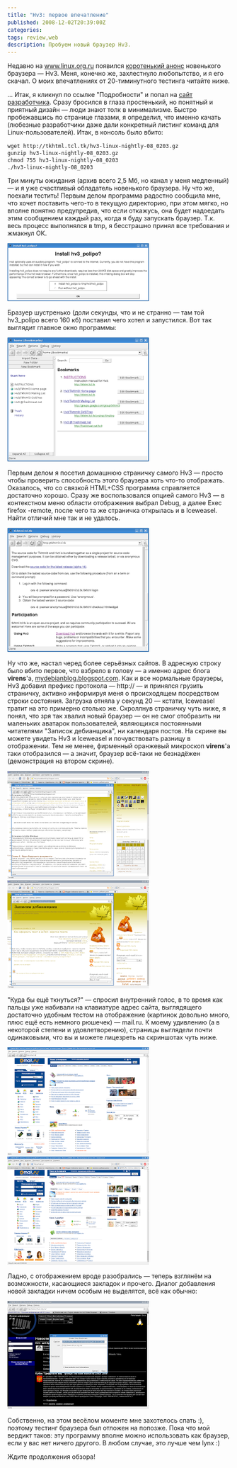 ```yaml
---
title: "Hv3: первое впечатление"
published: 2008-12-02T20:39:00Z
categories: 
tags: review,web
description: Пробуем новый браузер Hv3.
---
```


Недавно на <a href="http://www.blogger.com/www.linux.org.ru" target="_blank">www.linux.org.ru</a> появился <a href="http://www.linux.org.ru/view-message.jsp?msgid=3299226" target="_blank">коротенький анонс</a> новенького браузера — Hv3. Меня, конечно же, захлестнуло любопытство, и я его скачал. О моих впечатлениях от 20-тиминутного тестинга читайте ниже.

... Итак, я кликнул по ссылке "Подробности" и попал на <a href="http://tkhtml.tcl.tk/hv3.html" target="_blank">сайт разработчика</a>. Сразу бросился в глаза простенький, но понятный и приятный дизайн — люди знают толк в минимализме. Быстро пробежавшись по странице глазами, я определил, что именно качать (любезные разработчики даже дали конкретный листинг команд для Linux-пользователей). Итак, в консоль было вбито:
```
wget http://tkhtml.tcl.tk/hv3-linux-nightly-08_0203.gz
gunzip hv3-linux-nightly-08_0203.gz
chmod 755 hv3-linux-nightly-08_0203
./hv3-linux-nightly-08_0203
```
Три минуты ожидания (архив всего 2,5 Мб, но канал у меня медленный) — и я уже счастливый обладатель новенького браузера. Ну что же, поехали тестить!
Первым делом программа радостно сообщила мне, что хочет поставить чего-то в текущую директорию, при этом мягко, но вполне понятно предупредив, что если откажусь, она будет надоедать этим сообщением каждый раз, когда я буду запускать браузер. Т.к. весь процесс выполнялся в tmp, я бесстрашно принял все требования и жмакнул ОК.

<div class="center">
<a href="/images/00. Install hv3_polipo request.png">
<img src="/images/00. Install hv3_polipo request-thumbnail.png"
    width="320px" height="131px"
    alt="Запрос Hv3 на установку hv3_polite"
    class="bleed" />
</a>
</div>

Бразуер шустренько (доли секунды, что и не странно — там той hv3_polipo всего 160 кб) поставил чего хотел и запустился. Вот так выглядит главное окно программы:

<div class="center">
<a href="/images/01. Hv3 main window.png">
<img src="/images/01. Hv3 main window-thumbnail.png"
    width="320px" height="280px"
    alt="Главное окно программы"
    class="bleed" />
</a>
</div>

Первым делом я посетил домашнюю страничку самого Hv3 — просто чтобы проверить способность этого браузера хоть что-то отображать. Оказалось, что со связкой HTML+CSS программа справляется достаточно хорошо. Сразу же воспользовался опцией самого Hv3 — в контекстном меню области отображения выбрал Debug, а далее Exec firefox -remote, после чего та же страничка открылась и в Iceweasel. Найти отличий мне так и не удалось.

<div class="center">
<a href="/images/02. Hv3' homepage - view in Hv3.png">
<img src="/images/02. Hv3' homepage - view in Hv3-thumbnail.png"
    width="320px" height="280px"
    alt="Домашняя страничка Hv3, открытая в самом Hv3"
    class="bleed" />
</a>
</div>

Ну что же, настал черед более серьёзных сайтов. В адресную строку было вбито первое, что взбрело в голову — а именно адрес блога <b>virens</b>'а, <a href="http://mydebianblog.blogspot.com/">mydebianblog.blogspot.com</a>. Как и все нормальные браузеры, Hv3 добавил префикс протокола — http:// — и принялся грузить страничку, активно информируя меня о происходящем посредством строки состояния.
Загрузка отняла у секунд 20 — кстати, Iceweasel тратит на это примерно столько же.
Скроллнув страничку чуть ниже, я понял, что зря так хвалил новый браузер — он не смог отобразить ни маленьких аватарок пользователей, являющихся постоянными читателями "Записок дебианщика", ни календаря постов. На скрине вы можете увидеть Hv3 и Iceweasel и почувствовать разницу в отображении. Тем не менее, фирменный оранжевый микроскоп <b>virens</b>'а таки отобразился — а значит, браузер всё-таки не безнадёжен (демонстрация на втором скрине).

<div class="center">
<a href="/images/03. Differences in views.png">
<img src="/images/03. Differences in views-thumbnail.png"
    width="320px" height="244px"
    alt="Разница в отображении блога virens'а"
    class="bleed" />
</a>
</div>

<div class="center">
<a href="/images/04. Differences in views - 2.png">
<img src="/images/04. Differences in views - 2-thumbnail.png"
    width="320px" height="244px"
    alt="Разница в отображении блога virens'а - 2"
    class="bleed" />
</a>
</div>

"Куда бы ещё ткнуться?" — спросил внутренний голос, в то время как пальцы уже набивали на клавиатуре адрес сайта, выглядящего достаточно удобным тестом на отображение (картинок довольно много, плюс ещё есть немного рюшечек) — mail.ru.
К моему удивлению (а в некоторой степени и удовлетворению), страницы выглядели почти одинаковыми, что вы и можете лицезреть на скриншотах чуть ниже.

<div class="center">
<a href="/images/06. Mail.ru in Hv3.png">
<img src="/images/06. Mail.ru in Hv3-thumbnail.png"
    width="320px" height="244px"
    alt="Mail.ru in Hv3"
    class="bleed" />
</a>
</div>

<div class="center">
<a href="/images/05. Mail.ru in Iceweasel.png">
<img src="/images/05. Mail.ru in Iceweasel-thumbnail.png"
    width="320px" height="244px"
    alt="Mail.ru in Iceweasel"
    class="bleed" />
</a>
</div>

Ладно, с отображением вроде разобрались — теперь взглянём на возможности, касающиеся закладок и прочего.
Диалог добавления новой закладки ничем особым не выделятся, всё как обычно:

<div class="center">
<a href="/images/07. Creating new bookmark.png">
<img src="/images/07. Creating new bookmark-thumbnail.png"
    width="320px" height="244px"
    alt="Bookmarks in Hv3"
    class="bleed" />
</a>
</div>

Собственно, на этом весёлом моменте мне захотелось спать :), поэтому тестинг браузера был отложен на попозже. Пока что мой вердикт таков: эту программу вполне можно использовать как браузер, если у вас нет ничего другого. В любом случае, это лучше чем lynx :)

Ждите продолжения обзора!
